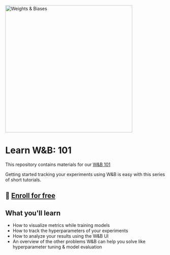 <img src="https://i.imgur.com/gb6B4ig.png" width="400" alt="Weights & Biases" />

# Learn W&B: 101

This repository contains materials for our [W&B 101](https://www.wandb.courses/courses/wandb-101)

Getting started tracking your experiments using W&B is easy with this series of short tutorials. 

## 🚀 [Enroll for free](https://www.wandb.courses/courses/wandb-101)

## What you'll learn

- How to visualize metrics while training models
- How to track the hyperparameters of your experiments
- How to analyze your results using the W&B UI
- An overview of the other problems W&B can help you solve like hyperparameter tuning & model evaluation 